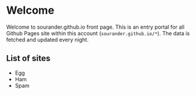 # Welcome

Welcome to sourander.github.io front page. This is an entry portal for all Github Pages site within this account (`sourander.github.io/*`). The data is fetched and updated every night.

## List of sites

* Egg
* Ham
* Spam
